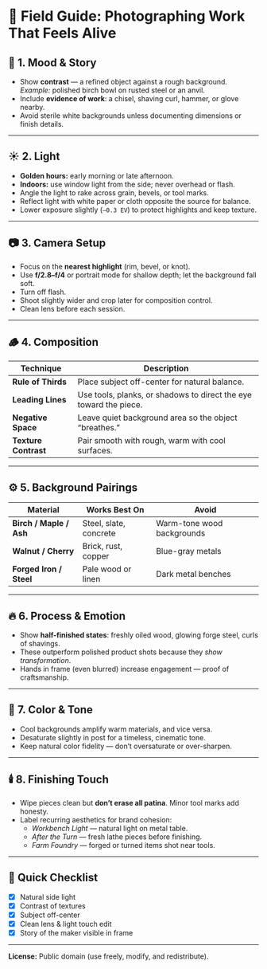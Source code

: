 # 🧭 Field Guide: Photographing Work That Feels Alive

## 🎨 1. Mood & Story
- Show **contrast** — a refined object against a rough background.  
  *Example:* polished birch bowl on rusted steel or an anvil.  
- Include **evidence of work**: a chisel, shaving curl, hammer, or glove nearby.  
- Avoid sterile white backgrounds unless documenting dimensions or finish details.

---

## ☀️ 2. Light
- **Golden hours:** early morning or late afternoon.  
- **Indoors:** use window light from the side; never overhead or flash.  
- Angle the light to rake across grain, bevels, or tool marks.  
- Reflect light with white paper or cloth opposite the source for balance.  
- Lower exposure slightly (`–0.3 EV`) to protect highlights and keep texture.

---

## 📷 3. Camera Setup
- Focus on the **nearest highlight** (rim, bevel, or knot).  
- Use **f/2.8–f/4** or portrait mode for shallow depth; let the background fall soft.  
- Turn off flash.  
- Shoot slightly wider and crop later for composition control.  
- Clean lens before each session.

---

## 🪵 4. Composition

| Technique | Description |
|------------|-------------|
| **Rule of Thirds** | Place subject off-center for natural balance. |
| **Leading Lines** | Use tools, planks, or shadows to direct the eye toward the piece. |
| **Negative Space** | Leave quiet background area so the object “breathes.” |
| **Texture Contrast** | Pair smooth with rough, warm with cool surfaces. |

---

## ⚙️ 5. Background Pairings

| Material | Works Best On | Avoid |
|-----------|----------------|--------|
| **Birch / Maple / Ash** | Steel, slate, concrete | Warm-tone wood backgrounds |
| **Walnut / Cherry** | Brick, rust, copper | Blue-gray metals |
| **Forged Iron / Steel** | Pale wood or linen | Dark metal benches |

---

## 🔥 6. Process & Emotion
- Show **half-finished states**: freshly oiled wood, glowing forge steel, curls of shavings.  
- These outperform polished product shots because they *show transformation*.  
- Hands in frame (even blurred) increase engagement — proof of craftsmanship.

---

## 🧰 7. Color & Tone
- Cool backgrounds amplify warm materials, and vice versa.  
- Desaturate slightly in post for a timeless, cinematic tone.  
- Keep natural color fidelity — don’t oversaturate or over-sharpen.

---

## 🕯️ 8. Finishing Touch
- Wipe pieces clean but **don’t erase all patina**. Minor tool marks add honesty.  
- Label recurring aesthetics for brand cohesion:  
  - *Workbench Light* — natural light on metal table.  
  - *After the Turn* — fresh lathe pieces before finishing.  
  - *Farm Foundry* — forged or turned items shot near tools.

---

## 🧠 Quick Checklist

- [x] Natural side light  
- [x] Contrast of textures  
- [x] Subject off-center  
- [x] Clean lens & light touch edit  
- [x] Story of the maker visible in frame  

---

**License:** Public domain (use freely, modify, and redistribute).
